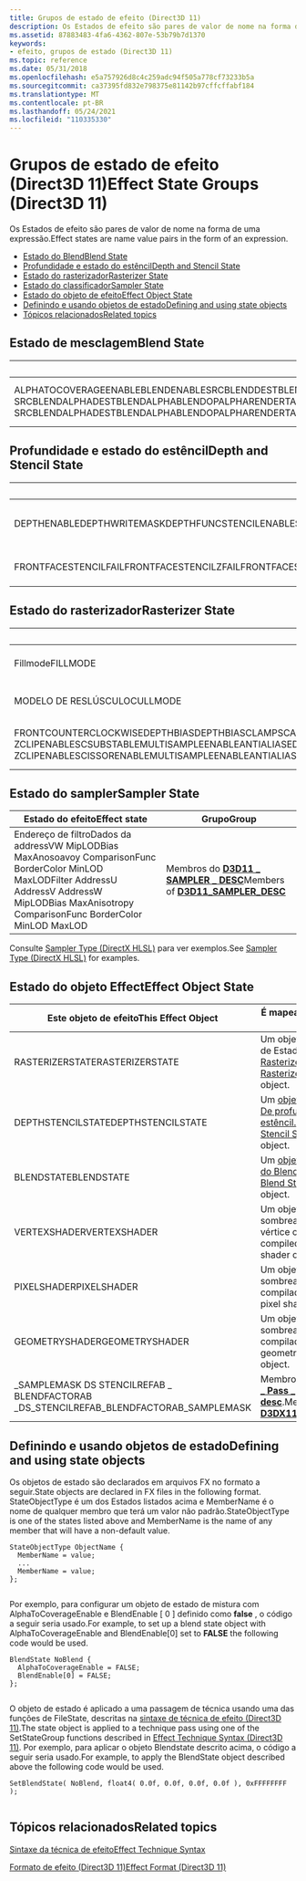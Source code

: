 ```yaml
---
title: Grupos de estado de efeito (Direct3D 11)
description: Os Estados de efeito são pares de valor de nome na forma de uma expressão.
ms.assetid: 87883483-4fa6-4362-807e-53b79b7d1370
keywords:
- efeito, grupos de estado (Direct3D 11)
ms.topic: reference
ms.date: 05/31/2018
ms.openlocfilehash: e5a757926d8c4c259adc94f505a778cf73233b5a
ms.sourcegitcommit: ca37395fd832e798375e81142b97cffcffabf184
ms.translationtype: MT
ms.contentlocale: pt-BR
ms.lasthandoff: 05/24/2021
ms.locfileid: "110335330"
---
```

# <a name="effect-state-groups-direct3d-11"></a><span data-ttu-id="8e2f4-104">Grupos de estado de efeito (Direct3D 11)</span><span class="sxs-lookup"><span data-stu-id="8e2f4-104">Effect State Groups (Direct3D 11)</span></span>

<span data-ttu-id="8e2f4-105">Os Estados de efeito são pares de valor de nome na forma de uma expressão.</span><span class="sxs-lookup"><span data-stu-id="8e2f4-105">Effect states are name value pairs in the form of an expression.</span></span>

-   [<span data-ttu-id="8e2f4-106">Estado do Blend</span><span class="sxs-lookup"><span data-stu-id="8e2f4-106">Blend State</span></span>](#blend-state)
-   [<span data-ttu-id="8e2f4-107">Profundidade e estado do estêncil</span><span class="sxs-lookup"><span data-stu-id="8e2f4-107">Depth and Stencil State</span></span>](#depth-and-stencil-state)
-   [<span data-ttu-id="8e2f4-108">Estado do rasterizador</span><span class="sxs-lookup"><span data-stu-id="8e2f4-108">Rasterizer State</span></span>](#rasterizer-state)
-   [<span data-ttu-id="8e2f4-109">Estado do classificador</span><span class="sxs-lookup"><span data-stu-id="8e2f4-109">Sampler State</span></span>](#sampler-state)
-   [<span data-ttu-id="8e2f4-110">Estado do objeto de efeito</span><span class="sxs-lookup"><span data-stu-id="8e2f4-110">Effect Object State</span></span>](#effect-object-state)
-   [<span data-ttu-id="8e2f4-111">Definindo e usando objetos de estado</span><span class="sxs-lookup"><span data-stu-id="8e2f4-111">Defining and using state objects</span></span>](#defining-and-using-state-objects)
-   [<span data-ttu-id="8e2f4-112">Tópicos relacionados</span><span class="sxs-lookup"><span data-stu-id="8e2f4-112">Related topics</span></span>](#related-topics)

## <a name="blend-state"></a><span data-ttu-id="8e2f4-113">Estado de mesclagem</span><span class="sxs-lookup"><span data-stu-id="8e2f4-113">Blend State</span></span>



| <span data-ttu-id="8e2f4-114">Estado do efeito</span><span class="sxs-lookup"><span data-stu-id="8e2f4-114">Effect state</span></span>                                                                                                                      | <span data-ttu-id="8e2f4-115">Grupo</span><span class="sxs-lookup"><span data-stu-id="8e2f4-115">Group</span></span>                                                          |
|-----------------------------------------------------------------------------------------------------------------------|-----------------------------------------------------------|
| <span data-ttu-id="8e2f4-116">ALPHATOCOVERAGEENABLEBLENDENABLESRCBLENDDESTBLENDBLENDOP SRCBLENDALPHADESTBLENDALPHABLENDOPALPHARENDERTARGETWRITEMASK</span><span class="sxs-lookup"><span data-stu-id="8e2f4-116">ALPHATOCOVERAGEENABLEBLENDENABLESRCBLENDDESTBLENDBLENDOP SRCBLENDALPHADESTBLENDALPHABLENDOPALPHARENDERTARGETWRITEMASK</span></span> | <span data-ttu-id="8e2f4-117">Membros de [ **D3D11 \_ Blend \_ desc**](/windows/desktop/api/D3D11/ns-d3d11-d3d11_blend_desc)</span><span class="sxs-lookup"><span data-stu-id="8e2f4-117">Members of [**D3D11\_BLEND\_DESC**](/windows/desktop/api/D3D11/ns-d3d11-d3d11_blend_desc)</span></span> |



 

## <a name="depth-and-stencil-state"></a><span data-ttu-id="8e2f4-118">Profundidade e estado do estêncil</span><span class="sxs-lookup"><span data-stu-id="8e2f4-118">Depth and Stencil State</span></span>



|  <span data-ttu-id="8e2f4-119">Estado do efeito</span><span class="sxs-lookup"><span data-stu-id="8e2f4-119">Effect state</span></span>                                                                                                                                                              | <span data-ttu-id="8e2f4-120">Grupo</span><span class="sxs-lookup"><span data-stu-id="8e2f4-120">Group</span></span>                                                                              |
|----------------------------------------------------------------------------------------------------------------------------------------------------------------|-------------------------------------------------------------------------------|
| <span data-ttu-id="8e2f4-121">DEPTHENABLEDEPTHWRITEMASKDEPTHFUNCSTENCILENABLESTENCILREADMASKSTENCILWRITEMASK</span><span class="sxs-lookup"><span data-stu-id="8e2f4-121">DEPTHENABLEDEPTHWRITEMASKDEPTHFUNCSTENCILENABLESTENCILREADMASKSTENCILWRITEMASK</span></span>                                                                                 | <span data-ttu-id="8e2f4-122">Membros do [ **\_ estêncil de profundidade D3D11 \_ \_ desc**](/windows/desktop/api/D3D11/ns-d3d11-d3d11_depth_stencil_desc)</span><span class="sxs-lookup"><span data-stu-id="8e2f4-122">Members of [**D3D11\_DEPTH\_STENCIL\_DESC**](/windows/desktop/api/D3D11/ns-d3d11-d3d11_depth_stencil_desc)</span></span>    |
| <span data-ttu-id="8e2f4-123">FRONTFACESTENCILFAILFRONTFACESTENCILZFAILFRONTFACESTENCILPASSFRONTFACESTENCILFUNCBACKFACESTENCILFAILBACKFACESTENCILZFAILBACKFACESTENCILPASSBACKFACESTENCILFUNC</span><span class="sxs-lookup"><span data-stu-id="8e2f4-123">FRONTFACESTENCILFAILFRONTFACESTENCILZFAILFRONTFACESTENCILPASSFRONTFACESTENCILFUNCBACKFACESTENCILFAILBACKFACESTENCILZFAILBACKFACESTENCILPASSBACKFACESTENCILFUNC</span></span> | <span data-ttu-id="8e2f4-124">Membro de [ **D3D11 \_ profundidade \_ STENCILOP \_ desc**](/windows/desktop/api/D3D11/ns-d3d11-d3d11_depth_stencilop_desc)</span><span class="sxs-lookup"><span data-stu-id="8e2f4-124">Member of [**D3D11\_DEPTH\_STENCILOP\_DESC**](/windows/desktop/api/D3D11/ns-d3d11-d3d11_depth_stencilop_desc)</span></span> |



 

## <a name="rasterizer-state"></a><span data-ttu-id="8e2f4-125">Estado do rasterizador</span><span class="sxs-lookup"><span data-stu-id="8e2f4-125">Rasterizer State</span></span>



| <span data-ttu-id="8e2f4-126">Estado do efeito</span><span class="sxs-lookup"><span data-stu-id="8e2f4-126">Effect state</span></span>                                                                                                                                | <span data-ttu-id="8e2f4-127">Grupo</span><span class="sxs-lookup"><span data-stu-id="8e2f4-127">Group</span></span>                                                                    |
|---------------------------------------------------------------------------------------------------------------------------------|---------------------------------------------------------------------|
| <span data-ttu-id="8e2f4-128">Fillmode</span><span class="sxs-lookup"><span data-stu-id="8e2f4-128">FILLMODE</span></span>                                                                                                                        | [<span data-ttu-id="8e2f4-129">**MODO DE PREENCHIMENTO D3D11 \_ \_**</span><span class="sxs-lookup"><span data-stu-id="8e2f4-129">**D3D11\_FILL\_MODE**</span></span>](/windows/desktop/api/D3D11/ne-d3d11-d3d11_fill_mode)                        |
| <span data-ttu-id="8e2f4-130">MODELO DE RESLÚSCULO</span><span class="sxs-lookup"><span data-stu-id="8e2f4-130">CULLMODE</span></span>                                                                                                                        | [<span data-ttu-id="8e2f4-131">**MODO DE \_ RESSADA D3D11 \_**</span><span class="sxs-lookup"><span data-stu-id="8e2f4-131">**D3D11\_CULL\_MODE**</span></span>](/windows/desktop/api/D3D11/ne-d3d11-d3d11_cull_mode)                        |
| <span data-ttu-id="8e2f4-132">FRONTCOUNTERCLOCKWISEDEPTHBIASDEPTHBIASCLAMPSCALEDDEPTHBIAS ZCLIPENABLESCSUBSTABLEMULTISAMPLEENABLEANTIALIASEDLINEENABLE</span><span class="sxs-lookup"><span data-stu-id="8e2f4-132">FRONTCOUNTERCLOCKWISEDEPTHBIASDEPTHBIASCLAMPSLOPESCALEDDEPTHBIAS ZCLIPENABLESCISSORENABLEMULTISAMPLEENABLEANTIALIASEDLINEENABLE</span></span> | <span data-ttu-id="8e2f4-133">Membros do [ **D3D11 \_ RASTERIZER \_ DESC**](/windows/desktop/api/D3D11/ns-d3d11-d3d11_rasterizer_desc)</span><span class="sxs-lookup"><span data-stu-id="8e2f4-133">Members of [**D3D11\_RASTERIZER\_DESC**](/windows/desktop/api/D3D11/ns-d3d11-d3d11_rasterizer_desc)</span></span> |



 

## <a name="sampler-state"></a><span data-ttu-id="8e2f4-134">Estado do sampler</span><span class="sxs-lookup"><span data-stu-id="8e2f4-134">Sampler State</span></span>



| <span data-ttu-id="8e2f4-135">Estado do efeito</span><span class="sxs-lookup"><span data-stu-id="8e2f4-135">Effect state</span></span>                                                                                                    | <span data-ttu-id="8e2f4-136">Grupo</span><span class="sxs-lookup"><span data-stu-id="8e2f4-136">Group</span></span>                                                              |
|-----------------------------------------------------------------------------------------------------|---------------------------------------------------------------|
| <span data-ttu-id="8e2f4-137">Endereço de filtroDados da addressVW MipLODBias MaxAnosoavoy ComparisonFunc BorderColor MinLOD MaxLOD</span><span class="sxs-lookup"><span data-stu-id="8e2f4-137">Filter AddressU AddressV AddressW MipLODBias MaxAnisotropy ComparisonFunc BorderColor MinLOD MaxLOD</span></span> | <span data-ttu-id="8e2f4-138">Membros do [ **D3D11 \_ SAMPLER \_ DESC**](/windows/desktop/api/D3D11/ns-d3d11-d3d11_sampler_desc)</span><span class="sxs-lookup"><span data-stu-id="8e2f4-138">Members of [**D3D11\_SAMPLER\_DESC**](/windows/desktop/api/D3D11/ns-d3d11-d3d11_sampler_desc)</span></span> |



 

<span data-ttu-id="8e2f4-139">Consulte [Sampler Type (DirectX HLSL)](/windows/desktop/direct3dhlsl/dx-graphics-hlsl-sampler) para ver exemplos.</span><span class="sxs-lookup"><span data-stu-id="8e2f4-139">See [Sampler Type (DirectX HLSL)](/windows/desktop/direct3dhlsl/dx-graphics-hlsl-sampler) for examples.</span></span>

## <a name="effect-object-state"></a><span data-ttu-id="8e2f4-140">Estado do objeto Effect</span><span class="sxs-lookup"><span data-stu-id="8e2f4-140">Effect Object State</span></span>



| <span data-ttu-id="8e2f4-141">Este objeto de efeito</span><span class="sxs-lookup"><span data-stu-id="8e2f4-141">This Effect Object</span></span>                          | <span data-ttu-id="8e2f4-142">É mapeada para</span><span class="sxs-lookup"><span data-stu-id="8e2f4-142">Maps to</span></span>                                                             |
|---------------------------------------------|---------------------------------------------------------------------|
| <span data-ttu-id="8e2f4-143">RASTERIZERSTATE</span><span class="sxs-lookup"><span data-stu-id="8e2f4-143">RASTERIZERSTATE</span></span>                             | <span data-ttu-id="8e2f4-144">Um objeto de estado de Estado do [Rasterizer.](#rasterizer-state)</span><span class="sxs-lookup"><span data-stu-id="8e2f4-144">A [Rasterizer State](#rasterizer-state) state object.</span></span>               |
| <span data-ttu-id="8e2f4-145">DEPTHSTENCILSTATE</span><span class="sxs-lookup"><span data-stu-id="8e2f4-145">DEPTHSTENCILSTATE</span></span>                           | <span data-ttu-id="8e2f4-146">Um [objeto de estado De profundidade e estêncil.](#depth-and-stencil-state)</span><span class="sxs-lookup"><span data-stu-id="8e2f4-146">A [Depth and Stencil State](#depth-and-stencil-state) state object.</span></span> |
| <span data-ttu-id="8e2f4-147">BLENDSTATE</span><span class="sxs-lookup"><span data-stu-id="8e2f4-147">BLENDSTATE</span></span>                                  | <span data-ttu-id="8e2f4-148">Um [objeto de estado do Blend State.](#blend-state)</span><span class="sxs-lookup"><span data-stu-id="8e2f4-148">A [Blend State](#blend-state) state object.</span></span>                         |
| <span data-ttu-id="8e2f4-149">VERTEXSHADER</span><span class="sxs-lookup"><span data-stu-id="8e2f4-149">VERTEXSHADER</span></span>                                | <span data-ttu-id="8e2f4-150">Um objeto de sombreador de vértice compilado.</span><span class="sxs-lookup"><span data-stu-id="8e2f4-150">A compiled vertex shader object.</span></span>                                    |
| <span data-ttu-id="8e2f4-151">PIXELSHADER</span><span class="sxs-lookup"><span data-stu-id="8e2f4-151">PIXELSHADER</span></span>                                 | <span data-ttu-id="8e2f4-152">Um objeto de sombreador de pixel compilado.</span><span class="sxs-lookup"><span data-stu-id="8e2f4-152">A compiled pixel shader object.</span></span>                                     |
| <span data-ttu-id="8e2f4-153">GEOMETRYSHADER</span><span class="sxs-lookup"><span data-stu-id="8e2f4-153">GEOMETRYSHADER</span></span>                              | <span data-ttu-id="8e2f4-154">Um objeto de sombreador Geometry compilado.</span><span class="sxs-lookup"><span data-stu-id="8e2f4-154">A compiled geometry shader object.</span></span>                                  |
| <span data-ttu-id="8e2f4-155">\_SAMPLEMASK DS STENCILREFAB \_ BLENDFACTORAB \_</span><span class="sxs-lookup"><span data-stu-id="8e2f4-155">DS\_STENCILREFAB\_BLENDFACTORAB\_SAMPLEMASK</span></span> | <span data-ttu-id="8e2f4-156">Membros de [**D3DX11 \_ Pass \_ desc**](d3dx11-pass-desc.md).</span><span class="sxs-lookup"><span data-stu-id="8e2f4-156">Members of [**D3DX11\_PASS\_DESC**](d3dx11-pass-desc.md).</span></span>          |



 

## <a name="defining-and-using-state-objects"></a><span data-ttu-id="8e2f4-157">Definindo e usando objetos de estado</span><span class="sxs-lookup"><span data-stu-id="8e2f4-157">Defining and using state objects</span></span>

<span data-ttu-id="8e2f4-158">Os objetos de estado são declarados em arquivos FX no formato a seguir.</span><span class="sxs-lookup"><span data-stu-id="8e2f4-158">State objects are declared in FX files in the following format.</span></span> <span data-ttu-id="8e2f4-159">StateObjectType é um dos Estados listados acima e MemberName é o nome de qualquer membro que terá um valor não padrão.</span><span class="sxs-lookup"><span data-stu-id="8e2f4-159">StateObjectType is one of the states listed above and MemberName is the name of any member that will have a non-default value.</span></span>


```
StateObjectType ObjectName {
  MemberName = value;
  ...
  MemberName = value;
};
    
```



<span data-ttu-id="8e2f4-160">Por exemplo, para configurar um objeto de estado de mistura com AlphaToCoverageEnable e BlendEnable \[ 0 \] definido como **false** , o código a seguir seria usado.</span><span class="sxs-lookup"><span data-stu-id="8e2f4-160">For example, to set up a blend state object with AlphaToCoverageEnable and BlendEnable\[0\] set to **FALSE** the following code would be used.</span></span>


```
BlendState NoBlend {
  AlphaToCoverageEnable = FALSE;
  BlendEnable[0] = FALSE;
};
    
```



<span data-ttu-id="8e2f4-161">O objeto de estado é aplicado a uma passagem de técnica usando uma das funções de FileState, descritas na [sintaxe de técnica de efeito (Direct3D 11)](d3d11-effect-technique-syntax.md).</span><span class="sxs-lookup"><span data-stu-id="8e2f4-161">The state object is applied to a technique pass using one of the SetStateGroup functions described in [Effect Technique Syntax (Direct3D 11)](d3d11-effect-technique-syntax.md).</span></span> <span data-ttu-id="8e2f4-162">Por exemplo, para aplicar o objeto Blendstate descrito acima, o código a seguir seria usado.</span><span class="sxs-lookup"><span data-stu-id="8e2f4-162">For example, to apply the BlendState object described above the following code would be used.</span></span>


```
SetBlendState( NoBlend, float4( 0.0f, 0.0f, 0.0f, 0.0f ), 0xFFFFFFFF );
    
```



## <a name="related-topics"></a><span data-ttu-id="8e2f4-163">Tópicos relacionados</span><span class="sxs-lookup"><span data-stu-id="8e2f4-163">Related topics</span></span>

<dl> <dt>

[<span data-ttu-id="8e2f4-164">Sintaxe da técnica de efeito</span><span class="sxs-lookup"><span data-stu-id="8e2f4-164">Effect Technique Syntax</span></span>](d3d11-effect-technique-syntax.md)
</dt> <dt>

[<span data-ttu-id="8e2f4-165">Formato de efeito (Direct3D 11)</span><span class="sxs-lookup"><span data-stu-id="8e2f4-165">Effect Format (Direct3D 11)</span></span>](d3d11-effect-format.md)
</dt> </dl>

 

 